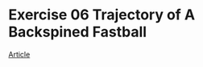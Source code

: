 # Exercise 06 Trajectory of A Backspined Fastball
[Article](https://www.zybuluo.com/2015301020152/note/922362)

